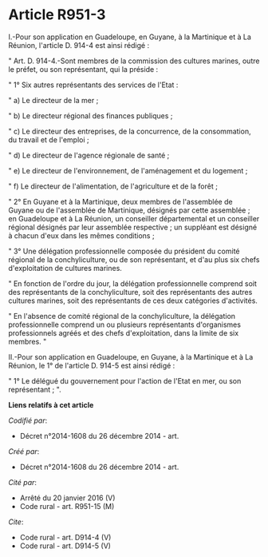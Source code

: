 # Article R951-3

I.-Pour son application en Guadeloupe, en Guyane, à la Martinique et à La Réunion, l'article D. 914-4 est ainsi rédigé : 

" Art. D. 914-4.-Sont membres de la commission des cultures marines, outre le préfet, ou son représentant, qui la préside : 

" 1° Six autres représentants des services de l'Etat : 

" a) Le directeur de la mer ; 

" b) Le directeur régional des finances publiques ; 

" c) Le directeur des entreprises, de la concurrence, de la consommation, du travail et de l'emploi ; 

" d) Le directeur de l'agence régionale de santé ; 

" e) Le directeur de l'environnement, de l'aménagement et du logement ; 

" f) Le directeur de l'alimentation, de l'agriculture et de la forêt ; 

" 2° En Guyane et à la Martinique, deux membres de l'assemblée de Guyane ou de l'assemblée de Martinique, désignés par cette
assemblée ; en Guadeloupe et à La Réunion, un conseiller départemental et un conseiller régional désignés par leur assemblée
respective ; un suppléant est désigné à chacun d'eux dans les mêmes conditions ; 

" 3° Une délégation professionnelle composée du président du comité régional de la conchyliculture, ou de son représentant,
et d'au plus six chefs d'exploitation de cultures marines. 

" En fonction de l'ordre du jour, la délégation professionnelle comprend soit des représentants de la conchyliculture, soit
des représentants des autres cultures marines, soit des représentants de ces deux catégories d'activités. 

" En l'absence de comité régional de la conchyliculture, la délégation professionnelle comprend un ou plusieurs représentants
d'organismes professionnels agréés et des chefs d'exploitation, dans la limite de six membres. " 

II.-Pour son application en Guadeloupe, en Guyane, à la Martinique et à La Réunion, le 1° de l'article D. 914-5 est ainsi
rédigé : 

" 1° Le délégué du gouvernement pour l'action de l'Etat en mer, ou son représentant ; ".

**Liens relatifs à cet article**

_Codifié par_:

  - Décret n°2014-1608 du 26 décembre 2014 - art.

_Créé par_:

  - Décret n°2014-1608 du 26 décembre 2014 - art.

_Cité par_:

  - Arrêté du 20 janvier 2016 (V)
  - Code rural - art. R951-15 (M)

_Cite_:

  - Code rural - art. D914-4 (V)
  - Code rural - art. D914-5 (V)
